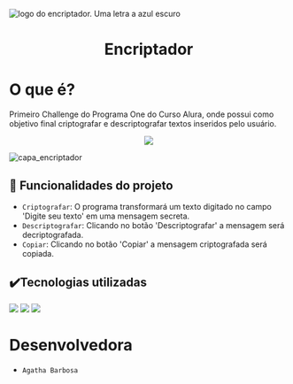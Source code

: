 ![logo do encriptador. Uma letra a azul escuro](https://github.com/user-attachments/assets/df1d928f-1350-4f34-ab87-608033746e49)<h1 align="center"> Encriptador</h1>

# O que é?
<p>Primeiro Challenge do Programa One do Curso Alura, onde possui como objetivo final criptografar e descriptografar textos inseridos pelo usuário.</p>
<p align="center">
 <img loading="lazy" src="https://img.shields.io/badge/Status-Conclu%C3%ADdo-green"/> </p>
 
 ![capa_encriptador](https://github.com/user-attachments/assets/820e4b30-8602-4bcc-a2c3-f449e0d72e65)

## 🔨 Funcionalidades do projeto

- `Criptografar`: O programa transformará um texto digitado no campo 'Digite seu texto' em uma mensagem secreta. 
- `Descriptografar`: Clicando no botão 'Descriptografar' a mensagem será decriptografada.
- `Copiar`: Clicando no botão 'Copiar' a mensagem criptografada será copiada.
  
## ✔️Tecnologias utilizadas

<img src="https://img.shields.io/badge/HTML-red"/>
<img src="https://img.shields.io/badge/CSS-blue"/>
<img src="https://img.shields.io/badge/JAVASCRIPT-green"/>

# Desenvolvedora
- `Agatha Barbosa`
